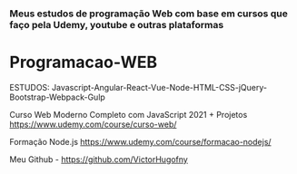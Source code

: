 <h3> Meus estudos de programação Web com base em cursos que faço pela Udemy, youtube e outras plataformas </h3>

# Programacao-WEB

ESTUDOS: Javascript-Angular-React-Vue-Node-HTML-CSS-jQuery-Bootstrap-Webpack-Gulp <br>

Curso Web Moderno Completo com JavaScript 2021 + Projetos
https://www.udemy.com/course/curso-web/

Formação Node.js
https://www.udemy.com/course/formacao-nodejs/

Meu Github - https://github.com/VictorHugofny
